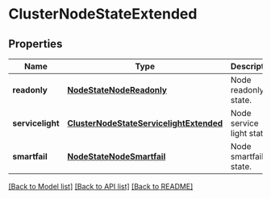 # ClusterNodeStateExtended

## Properties
Name | Type | Description | Notes
------------ | ------------- | ------------- | -------------
**readonly** | [**NodeStateNodeReadonly**](NodeStateNodeReadonly.md) | Node readonly state. | [optional] 
**servicelight** | [**ClusterNodeStateServicelightExtended**](ClusterNodeStateServicelightExtended.md) | Node service light state. | [optional] 
**smartfail** | [**NodeStateNodeSmartfail**](NodeStateNodeSmartfail.md) | Node smartfail state. | [optional] 

[[Back to Model list]](../README.md#documentation-for-models) [[Back to API list]](../README.md#documentation-for-api-endpoints) [[Back to README]](../README.md)



